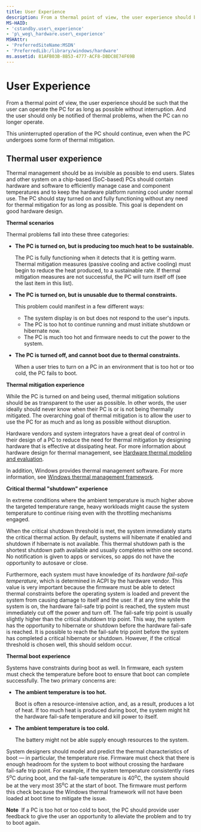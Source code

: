 ```yaml
---
title: User Experience
description: From a thermal point of view, the user experience should be such that the user can operate the PC for as long as possible without interruption. And the user should only be notified of thermal problems, when the PC can no longer operate.
MS-HAID:
- 'cstandby.user\_experience'
- 'p\_weg\_hardware.user\_experience'
MSHAttr:
- 'PreferredSiteName:MSDN'
- 'PreferredLib:/library/windows/hardware'
ms.assetid: 81AFB03B-8B53-4777-ACF8-DBDC8E74F69B
---
```


# User Experience


From a thermal point of view, the user experience should be such that the user can operate the PC for as long as possible without interruption. And the user should only be notified of thermal problems, when the PC can no longer operate.

This uninterrupted operation of the PC should continue, even when the PC undergoes some form of thermal mitigation.

## Thermal user experience


Thermal management should be as invisible as possible to end users. Slates and other system on a chip-based (SoC-based) PCs should contain hardware and software to efficiently manage case and component temperatures and to keep the hardware platform running cool under normal use. The PC should stay turned on and fully functioning without any need for thermal mitigation for as long as possible. This goal is dependent on good hardware design.

**Thermal scenarios**

Thermal problems fall into these three categories:

-   **The PC is turned on, but is producing too much heat to be sustainable.**

    The PC is fully functioning when it detects that it is getting warm. Thermal mitigation measures (passive cooling and active cooling) must begin to reduce the heat produced, to a sustainable rate. If thermal mitigation measures are not successful, the PC will turn itself off (see the last item in this list).

-   **The PC is turned on, but is unusable due to thermal constraints.**

    This problem could manifest in a few different ways:

    -   The system display is on but does not respond to the user's inputs.
    -   The PC is too hot to continue running and must initiate shutdown or hibernate now.
    -   The PC is much too hot and firmware needs to cut the power to the system.
-   **The PC is turned off, and cannot boot due to thermal constraints.**

    When a user tries to turn on a PC in an environment that is too hot or too cold, the PC fails to boot.

**Thermal mitigation experience**

While the PC is turned on and being used, thermal mitigation solutions should be as transparent to the user as possible. In other words, the user ideally should never know when their PC is or is not being thermally mitigated. The overarching goal of thermal mitigation is to allow the user to use the PC for as much and as long as possible without disruption.

Hardware vendors and system integrators have a great deal of control in their design of a PC to reduce the need for thermal mitigation by designing hardware that is effective at dissipating heat. For more information about hardware design for thermal management, see [Hardware thermal modeling and evaluation](cstandby.design_guide#hardware-thermal).

In addition, Windows provides thermal management software. For more information, see [Windows thermal management framework](cstandby.design_guide#thermal-framework).

**Critical thermal "shutdown" experience**

In extreme conditions where the ambient temperature is much higher above the targeted temperature range, heavy workloads might cause the system temperature to continue rising even with the throttling mechanisms engaged.

When the critical shutdown threshold is met, the system immediately starts the critical thermal action. By default, systems will hibernate if enabled and shutdown if hibernate is not available. This thermal shutdown path is the shortest shutdown path available and usually completes within one second. No notification is given to apps or services, so apps do not have the opportunity to autosave or close.

Furthermore, each system must have knowledge of its *hardware fail-safe temperature*, which is determined in ACPI by the hardware vendor. This value is very important because the firmware must be able to detect thermal constraints before the operating system is loaded and prevent the system from causing damage to itself and the user. If at any time while the system is on, the hardware fail-safe trip point is reached, the system must immediately cut off the power and turn off. The fail-safe trip point is usually slightly higher than the critical shutdown trip point. This way, the system has the opportunity to hibernate or shutdown before the hardware fail-safe is reached. It is possible to reach the fail-safe trip point before the system has completed a critical hibernate or shutdown. However, if the critical threshold is chosen well, this should seldom occur.

**Thermal boot experience**

Systems have constraints during boot as well. In firmware, each system must check the temperature before boot to ensure that boot can complete successfully. The two primary concerns are:

-   **The ambient temperature is too hot.**

    Boot is often a resource-intensive action, and, as a result, produces a lot of heat. If too much heat is produced during boot, the system might hit the hardware fail-safe temperature and kill power to itself.

-   **The ambient temperature is too cold.**

    The battery might not be able supply enough resources to the system.

System designers should model and predict the thermal characteristics of boot — in particular, the temperature rise. Firmware must check that there is enough headroom for the system to boot without crossing the hardware fail-safe trip point. For example, if the system temperature consistently rises 5<sup>o</sup>C during boot, and the fail-safe temperature is 40<sup>o</sup>C, the system should be at the very most 35<sup>o</sup>C at the start of boot. The firmware must perform this check because the Windows thermal framework will not have been loaded at boot time to mitigate the issue.

**Note**  If a PC is too hot or too cold to boot, the PC should provide user feedback to give the user an opportunity to alleviate the problem and to try to boot again.

 

 

 






